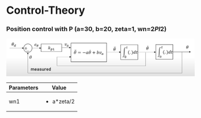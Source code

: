 # Control-Theory
### Position control with P (a=30, b=20, zeta=1, wn=2*PI*2)

![](Img/Img1.png)

|Parameters | Value |
|---|---|
|wn1 | <ul><li> a*zeta/2| 
